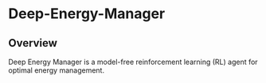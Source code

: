 # Deep-Energy-Manager
## Overview
Deep Energy Manager is a model-free reinforcement learning (RL) agent for optimal energy management. 
